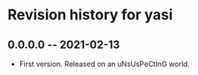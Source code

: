 # Revision history for yasi

## 0.0.0.0 -- 2021-02-13

* First version. Released on an uNsUsPeCtInG world.
